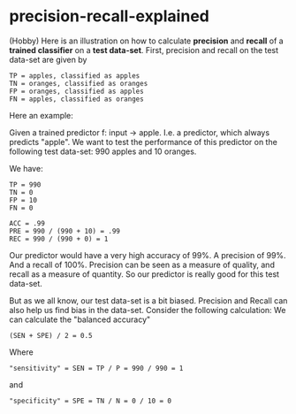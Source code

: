 # precision-recall-explained
(Hobby) Here is an illustration on how to calculate **precision** and **recall** of a **trained classifier** on a **test data-set**. 
First, precision and recall on the test data-set are given by 

```
TP = apples, classified as apples 
TN = oranges, classified as oranges 
FP = oranges, classified as apples 
FN = apples, classified as oranges 
```

Here an example: 

Given a trained predictor f: input -> apple. I.e. a predictor, which always predicts "apple". 
We want to test the performance of this predictor on the following test data-set: 990 apples and 10 oranges. 

We have: 
```
TP = 990 
TN = 0 
FP = 10 
FN = 0

ACC = .99
PRE = 990 / (990 + 10) = .99 
REC = 990 / (990 + 0) = 1 
```

Our predictor would have a very high accuracy of 99%. A precision of 99%. And a recall of 100%. 
Precision can be seen as a measure of quality, and recall as a measure of quantity. So our predictor is really good for this test data-set. 

But as we all know, our test data-set is a bit biased. 
Precision and Recall can also help us find bias in the data-set. Consider the following calculation: 
We can calculate the "balanced accuracy" 
``` 
(SEN + SPE) / 2 = 0.5
``` 
Where 
```
"sensitivity" = SEN = TP / P = 990 / 990 = 1 
```
and 
```
"specificity" = SPE = TN / N = 0 / 10 = 0 
```
